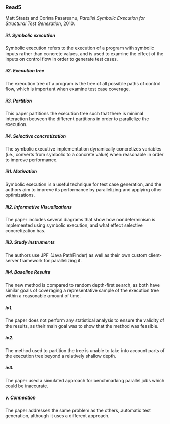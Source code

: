 ### Read5

Matt Staats and Corina Pasareanu, *Parallel Symbolic Execution for Structural Test Generation*, 2010.

##### ii1. *Symbolic execution*
Symbolic execution refers to the execution of a program with symbolic inputs rather than concrete values, and is used to examine the effect of the inputs on control flow in order to generate test cases.

##### ii2. *Execution tree*
The execution tree of a program is the tree of all possible paths of control flow, which is important when examine test case coverage.

##### ii3. *Partition*
This paper partitions the execution tree such that there is minimal interaction between the different partitions in order to parallelize the execution.

##### ii4. *Selective concretization*
The symbolic executive implementation dynamically concretizes variables (i.e., converts from symbolic to a concrete value) when reasonable in order to improve performance.

##### iii1. Motivation
Symbolic execution is a useful technique for test case generation, and the authors aim to improve its performance by parallelizing and applying other optimizations.

##### iii2. Informative Visualizations
The paper includes several diagrams that show how nondeterminism is implemented using symbolic execution, and what effect selective concretization has.

##### iii3. Study Instruments
The authors use JPF (Java PathFinder) as well as their own custom client-server framework for parallelizing it.

##### iii4. Baseline Results
The new method is compared to random depth-first search, as both have similar goals of coveraging a representative sample of the execution tree within a reasonable amount of time.

##### iv1.
The paper does not perform any statistical analysis to ensure the validity of the results, as their main goal was to show that the method was feasible.

##### iv2.
The method used to partition the tree is unable to take into account parts of the execution tree beyond a relatively shallow depth.

##### iv3.
The paper used a simulated approach for benchmarking parallel jobs which could be inaccurate.

##### v. Connection
The paper addresses the same problem as the others, automatic test generation, although it uses a different approach.
